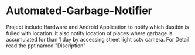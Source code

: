 # Automated-Garbage-Notifier
Project include Hardware and Android Application to notify which dustbin is fulled with location. It also notify location of places where garbage is accumulated for than 1 day by accessing street light cctv camera.
For Detail read the ppt named "Discription" 
